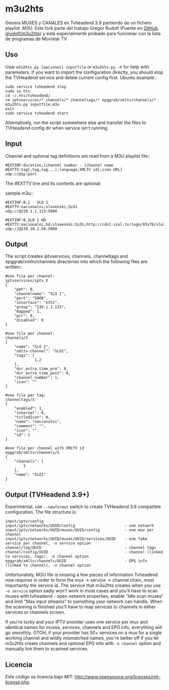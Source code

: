 m3u2hts
=======

Genera MUXES y CANALES en Tvheadend 3.9 partiendo de un fichero playlist .M3U. Este fork parte del trabajo Gregor Rudolf (Fuente en [GitHub grudolf/m3u2hts](https://github.com/grudolf/m3u2hts/blob/master/m3u2hts.py)) y está especialmente probado para funcionar con la lista de programas de Movistar TV

Uso
-----

Usar ``m3u2hts.py [opciones] inputfile`` or ``m3u2hts.py -h`` for help with parameters.
If you want to import the configuration directly, you should stop the TVHeadend service and delete current config first. Ubuntu example::

    sudo service tvheadend stop
    sudo su hts
    cd ~/.hts/tvheadend/
    rm iptvservices/* channels/* channeltags/* epggrab/xmltv/channels/*
    m3u2hts.py inputfile.m3u
    exit
    sudo service tvheadend start

Alternatively, run the script somewhere else and transfer the files to TVHeadend config dir when service isn't running.


Input
-----

Channel and optional tag definitions are read from a M3U playlist file::

    #EXTINF:duration,[channel number - ]channel name
    #EXTTV:tag[,tag,tag...];language;XMLTV id[;icon URL]
    udp://@ip:port

The #EXTTV line and its contents are optional.

sample.m3u::

    #EXTINF:0,1 - SLO 1
    #EXTTV:nacionalni;slovenski;SLO1
    udp://@239.1.1.115:5000

    #EXTINF:0,SLO 1 HD
    #EXTTV:nacionalni,hd;slovenski;SLO1;http://cdn1.siol.tv/logo/93x78/slo2.png
    udp://@239.10.2.56:5000


Output
------

The script creates iptvservices, channels, channeltags and epggrab/xmltv/channels directories into which the
following files are written::

    #one file per channel:
    iptvservices/iptv_X
    {
        "pmt": 0,
        "channelname": "SLO 1",
        "port": "5000",
        "interface": "eth1",
        "group": "239.1.1.115",
        "mapped": 1,
        "pcr": 0,
        "disabled": 0
    }

    #one file per channel:
    channels/X
    {
        "name": "SLO 1",
        "xmltv-channel": "SLO1",
        "tags": [
                 1,2
        ],
        "dvr_extra_time_pre": 0,
        "dvr_extra_time_post": 0,
        "channel_number": 1,
        "icon": ""
    }

    #one file per tag:
    channeltags/X
    {
        "enabled": 1,
        "internal": 0,
        "titledIcon": 0,
        "name": "nacionalni",
        "comment": "",
        "icon": "",
        "id": 1
    }
    
    #one file per channel with XMLTV id
    epggrab/xmltv/channels/X
    {
        "channels": [
            1
        ], 
        "name": "SLO1"
    }

Output (TVHeadend 3.9+)
-----------------------

Experimental, use ``--newformat`` switch to create TVHeadend 3.9 compatible configuration.
The file structure is:

    input/iptv/config
    input/iptv/networks/UUID/config                      - one network
    input/iptv/networks/UUID/muxes/UUID/config           - one mux per channel
    input/iptv/networks/UUID/muxes/UUID/services/UUID    - one fake service per channel, -o service option
    channel/tag/UUID                                     - channel tags
    channel/config/UUID                                  - channel (linked to services, tags), -o channel option
    epggrab/xmltv/channels/UUID                          - EPG info (linked to channel), -o channel option

Unfortunately, M3U file is missing a few pieces of information Tvheadend now requires in order to form the mux -> service -> channel chain, most importantly the service id.
The service that m3u2hts creates when you use ``-o service`` option sadly won't work in most cases and you'll have to scan muxes with tvheadend - open network properties, enable "Idle scan muxes" and limit "Max input streams" to something your network can handle.
When the scanning is finished you'll have to map services to channels in either services or channels screen.

If you're lucky and your IPTV provider uses one service per mux and identical names for muxes, services, channels and EPG info, everything will go smoothly.
OTOH, if your provider has 50+ services on a mux for a single working channel and wildly mismatched names, you're better off if you let m3u2hts create channels and optional EPG info with ``-o channel`` option and manually link them to scanned services.


Licencia
--------
Este código se licencia bajo MIT: http://www.opensource.org/licenses/mit-license.php
